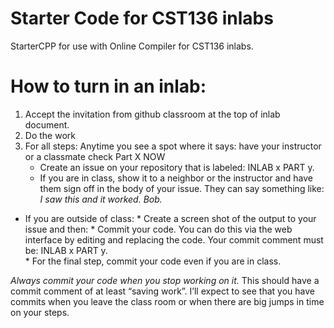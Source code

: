 # Starter Code for CST136 inlabs
StarterCPP for use with Online Compiler for CST136 inlabs.

# How to turn in an inlab:

1.	Accept the invitation from github classroom at the top of inlab document.  
2.	Do the work
3.  For all  steps:  Anytime you see a spot where it says:  have your instructor or a classmate check Part X NOW
    *	Create an issue on your repository that is labeled: INLAB x PART y.  
    *	If you are in class, show it to a neighbor or the instructor and have them sign off in the body of your issue.  They can say something like:  *I saw this and it worked.  Bob.*
   *	If you are outside of class:
      * Create a screen shot of the output to your issue and then:
      *  Commit your code.  You can do this via the web interface by editing and replacing the code.  Your commit comment must be:  INLAB x PART y.  
    *	For the final step, commit your code even if you are in class.
    
_Always commit your code when you stop working on it._  This should have a commit comment of at least “saving work”.    I’ll expect to see that you have commits when you leave the class room or when there are big jumps in time on your steps.

